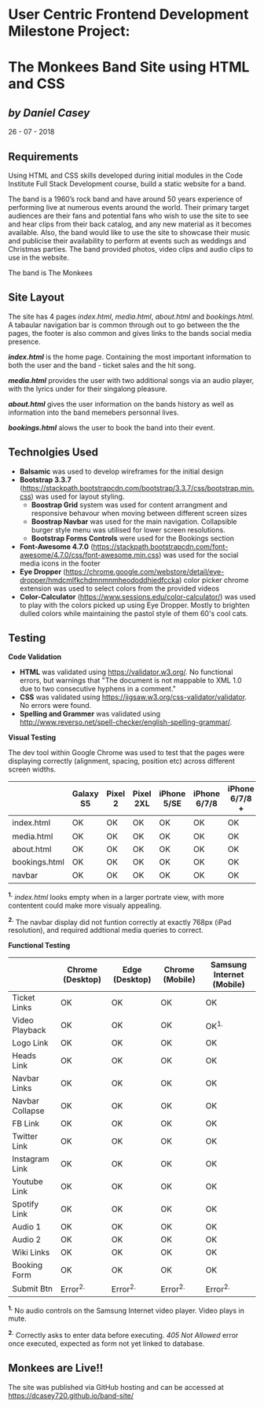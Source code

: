 User Centric Frontend Development Milestone Project:
====================================================
The Monkees Band Site using HTML and CSS
====================================================

*by Daniel Casey*
----------------------
26 - 07 - 2018

Requirements
-------------

Using HTML and CSS skills developed during initial modules in the Code Institute Full Stack Development course, build a static website for a band.

The band is a 1960’s rock band and have around 50 years experience of performing live at numerous events around the world.
Their primary target audiences are their fans and potential fans who wish to use the site to see and hear clips from their back catalog, and any new material as it becomes available.
Also, the band would like to use the site to showcase their music and publicise their availability to perform at events such as weddings and Christmas parties.
The band provided photos, video clips and audio clips to use in the website.

The band is The Monkees

Site Layout
---------------
The site has 4 pages *index.html*, *media.html*, *about.html* and *bookings.html*. A tabaular navigation bar is common through out to go between the the pages, the footer is also common and gives links to the bands social media presence.

*__index.html__* is the home page. Containing the most important information to both the user and the band - ticket sales and the hit song.

*__media.html__* provides the user with two additional songs via an audio player, with the lyrics under for their singalong pleasure.

*__about.html__* gives the user information on the bands history as well as information into the band memebers personnal lives.

*__bookings.html__* alows the user to book the band into their event.

Technolgies Used
---------------
* __Balsamic__ was used to develop wireframes for the initial design
* __Bootstrap 3.3.7__ (https://stackpath.bootstrapcdn.com/bootstrap/3.3.7/css/bootstrap.min.css) was used for layout styling. 
    - __Boostrap Grid__ system was used for content arrangment and responsive behavour when moving between different screen sizes
    - __Boostrap Navbar__ was used for the main navigation. Collapsible burger style menu was utilised for lower screen resolutions.
    - __Bootstrap Forms Controls__ were used for the Bookings section
* __Font-Awesome 4.7.0__ (https://stackpath.bootstrapcdn.com/font-awesome/4.7.0/css/font-awesome.min.css) was used for the social media icons in the footer
* __Eye Dropper__ (https://chrome.google.com/webstore/detail/eye-dropper/hmdcmlfkchdmnmnmheododdhjedfccka) color picker chrome extension was used to select colors from the provided videos
* __Color-Calculator__ (https://www.sessions.edu/color-calculator/) was used to play with the colors picked up using Eye Dropper. Mostly to brighten dulled colors while maintaining the pastol style of them 60's cool cats.

Testing
------------

__Code Validation__

* __HTML__ was validated using https://validator.w3.org/. No functional errors, but warnings that "The document is not mappable to XML 1.0 due to two consecutive hyphens in a comment."
* __CSS__ was validated using https://jigsaw.w3.org/css-validator/validator. No  errors were found.
* __Spelling and Grammer__ was validated using http://www.reverso.net/spell-checker/english-spelling-grammar/.

__Visual Testing__

The dev tool within Google Chrome was used to test that the pages were displaying correctly (alignment, spacing, position etc) across different screen widths.  

|               | Galaxy S5 | Pixel 2 | Pixel 2XL | iPhone 5/SE |	iPhone 6/7/8 | iPhone 6/7/8 + | iPhone X | iPad            | iPad Pro               | Responsive 1366 x 768 | Responsive 1680 x 1050 |  
| ------------- | --------- | ------- | --------- | ----------- | -------------- | -------------- | -------- | --------------- | ---------------------- | --------------------- | ---------------------- |
| index.html    | OK        | OK      | OK        | OK          | OK             | OK             | OK       | OK              | OK<sup>1.</sup>        | OK                    | OK                     | 
| media.html    | OK        | OK      | OK        | OK          | OK             | OK             | OK       | OK              | OK                     | OK                    | OK                     | 
| about.html    | OK        | OK      | OK        | OK          | OK             | OK             | OK       | OK              | OK                     | OK                    | OK                     | 
| bookings.html | OK        | OK      | OK        | OK          | OK             | OK             | OK       | OK              | OK                     | OK                    | OK                     | 
| navbar        | OK        | OK      | OK        | OK          | OK             | OK             | OK       | OK<sup>2.</sup> | OK                     | OK                    | OK                     | 

<sup><b>1.</b></sup> <i>index.html</i> looks empty when in a larger portrate view, with more contentent could make more visualy appealing.

<sup><b>2.</b></sup> The navbar display did not funtion correctly at exactly 768px (iPad resolution), and required addtional media queries to correct.

__Functional Testing__

|                | Chrome (Desktop) | Edge (Desktop) | Chrome (Mobile) | Samsung Internet (Mobile)|
| -------------  | ---------------- | -------------- | --------------- | ------------------------ |
| Ticket Links   | OK               | OK             | OK              | OK                       |
| Video Playback | OK               | OK             | OK              | OK<sup>1.</sup>          | 
| Logo Link      | OK               | OK             | OK              | OK                       |
| Heads Link     | OK               | OK             | OK              | OK                       | 
| Navbar Links   | OK               | OK             | OK              | OK                       | 
| Navbar Collapse| OK               | OK             | OK              | OK                       | 
| FB Link        | OK               | OK             | OK              | OK                       |
| Twitter Link   | OK               | OK             | OK              | OK                       |
| Instagram Link | OK               | OK             | OK              | OK                       | 
| Youtube Link   | OK               | OK             | OK              | OK                       | 
| Spotify Link   | OK               | OK             | OK              | OK                       |
| Audio 1        | OK               | OK             | OK              | OK                       |
| Audio 2        | OK               | OK             | OK              | OK                       |
| Wiki Links     | OK               | OK             | OK              | OK                       |
| Booking Form   | OK               | OK             | OK              | OK                       |
| Submit Btn     | Error<sup>2.</sup>|Error<sup>2.</sup>|Error<sup>2.</sup>|Error<sup>2.</sup>    |    

<sup><b>1.</b></sup> No audio controls on the Samsung Internet video player. Video plays in mute.

<sup><b>2.</b></sup> Correctly asks to enter data before executing. <i>405 Not Allowed</i> error once executed, expected as form not yet linked to database.


Monkees are Live!!
---------------------

The site was published via GitHub hosting and can be accessed at https://dcasey720.github.io/band-site/